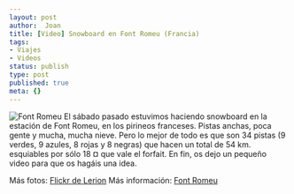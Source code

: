 ```yaml
---
layout: post
author:  Joan
title: [Video] Snowboard en Font Romeu (Francia)
tags:
- Viajes
- Videos
status: publish
type: post
published: true
meta: {}
---
```

<img src="http://farm1.static.flickr.com/178/433948546_8002d7db71.jpg" alt="Font Romeu" class="center noborder" />
El sábado pasado estuvimos haciendo snowboard en la estación de Font Romeu, en los pirineos franceses. Pistas anchas, poca gente y mucha, mucha nieve. Pero lo mejor de todo es que son 34 pistas (9 verdes, 9 azules, 8 rojas y 8 negras) que hacen un total de 54 km. esquiables por sólo 18 ¤ que vale el forfait. En fin, os dejo un pequeño video para que os hagáis una idea.

<object type="application/x-shockwave-flash" width="500" height="375" data="http://vimeo.com/moogaloop.swf?clip_id=209543&amp;server=vimeo.com&amp;fullscreen=1&amp;show_title=1&amp;show_byline=0&amp;show_portrait=0&amp;color=679AF1">	<param name="quality" value="best" />	<param name="allowfullscreen" value="true" />	<param name="scale" value="showAll" />	<param name="movie" value="http://vimeo.com/moogaloop.swf?clip_id=209543&amp;server=vimeo.com&amp;fullscreen=1&amp;show_title=1&amp;show_byline=0&amp;show_portrait=0&amp;color=679AF1" /></object>

Más fotos: <a href="http://www.flickr.com/photos/lerion/">Flickr de Lerion</a>
Más información: <a href="http://www.lespyrenees.net/fr/station,16,Font-Romeu-Pyrenees-2000.html">Font Romeu</a>